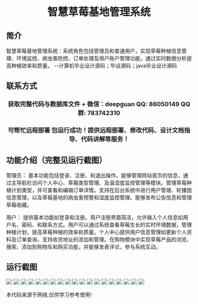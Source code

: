 <p><h1 align="center">智慧草莓基地管理系统</h1></p>

## 简介
智慧草莓基地管理系统：系统角色包括管理员和普通用户，实现草莓种植信息管理、环境监控、病虫害防控、订单处理及用户账户管理功能，通过实时数据分析提高种植效率和质量。    --计算机毕业设计源码；毕设源码；java毕业设计源码


## 联系方式
<p><h3 align="center">获取完整代码与数据库文件 + 微信：deepguan QQ: 86050149 QQ群: 783742310</h3></p>
<p><h3 align="center">可帮忙远程部署 包运行成功！提供远程部署、修改代码、设计文档指导、代码讲解等服务！</h3></p>

## 功能介绍（完整见运行截图）
管理员： 基本功能包括登录、注册、和退出操作。能够管理网站首页的信息，通过主导航栏访问个人中心、草莓类型管理、及温湿度监控管理等模块。管理草莓种植计划类型，并可查看和编辑订单详情。支持在后台系统中进行用户管理、轮播图信息管理，以及草莓基地的病虫害预警和湿度监控管理。能够发布公告信息和管理草莓收藏。

用户： 提供基本功能如登录和注册。用户注册界面简洁，允许输入个人信息如用户名、密码、和联系方式。用户可以通过系统查看草莓生长的实时环境数据，管理种植计划，提高草莓种植的效率和质量。个人中心提供用户信息管理如更新个人资料及订单查询，支持收货地址的添加和管理。在购物模块中实现草莓产品的浏览、搜索、添加到购物车和购买功能，并能够发表评论，参与系统互动。


## 运行截图
![](img/001.jpg)
![](img/002.jpg)
![](img/003.jpg)
![](img/004.jpg)
![](img/005.jpg)
![](img/006.jpg)
![](img/007.jpg)
![](img/008.jpg)
![](img/009.jpg)
![](img/010.jpg)
![](img/011.jpg)
![](img/012.jpg)
![](img/013.jpg)
![](img/014.jpg)
![](img/015.jpg)
![](img/016.jpg)
![](img/017.jpg)
![](img/018.jpg)
![](img/019.jpg)

<p>本代码来源于网络,仅供学习参考使用!</p>
